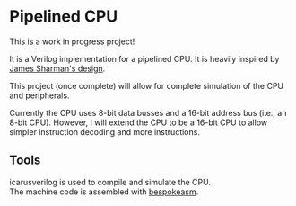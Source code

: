 # Pipelined CPU

This is a work in progress project!

It is a Verilog implementation for a pipelined CPU. It is heavily inspired by [James Sharman's design](https://www.youtube.com/watch?v=3iHag4k4yEg&list=PLFhc0MFC8MiCDOh3cGFji3qQfXziB9yOw).

This project (once complete) will allow for complete simulation of the CPU and peripherals.

Currently the CPU uses 8-bit data busses and a 16-bit address bus (i.e., an 8-bit CPU). However, I will extend the CPU to be a 16-bit CPU to allow simpler instruction decoding and more instructions.

## Tools

icarusverilog is used to compile and simulate the CPU.  
The machine code is assembled with [bespokeasm](https://github.com/michaelkamprath/bespokeasm?tab=readme-ov-file).
